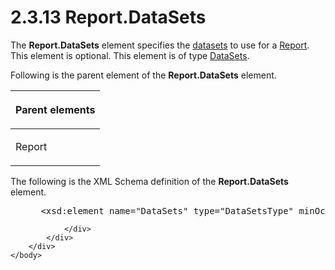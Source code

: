 <html dir="LTR" xmlns:mshelp="http://msdn.microsoft.com/mshelp" xmlns:ddue="http://ddue.schemas.microsoft.com/authoring/2003/5" xmlns:xlink="http://www.w3.org/1999/xlink" xmlns:tool="http://www.microsoft.com/tooltip">
    <head>
        <meta http-equiv="Content-Type" content="text/html; CHARSET=utf-8"></meta>
        <meta name="save" content="history"></meta>
        <title>2.3.13 Report.DataSets</title>
        <xml>
            <mshelp:toctitle title="2.3.13 Report.DataSets"></mshelp:toctitle>
            <mshelp:rltitle title="[MS-RDL]: Report.DataSets"></mshelp:rltitle>
            <mshelp:keyword index="A" term="7b48aa90-7164-46a1-b819-3e7cf7073e1f"></mshelp:keyword>
            <mshelp:attr name="DCSext.ContentType" value="open specification"></mshelp:attr>
            <mshelp:attr name="AssetID" value="7b48aa90-7164-46a1-b819-3e7cf7073e1f"></mshelp:attr>
            <mshelp:attr name="TopicType" value="kbRef"></mshelp:attr>
            <mshelp:attr name="DCSext.Title" value="[MS-RDL]: Report.DataSets" />
        </xml>
    </head>
    <body>
        <div id="header">
            <h1 class="heading">2.3.13 Report.DataSets</h1>
        </div>
        <div id="mainSection">
            <div id="mainBody">
                <div id="allHistory" class="saveHistory"></div>
                <div id="sectionSection0" class="section" name="collapseableSection">
                    

<p>The <b>Report.DataSets</b> element specifies the <a href="b2482b3f-74ab-4ca8-a9e5-c07955011743.md#gt_923243dc-859b-43c8-9c19-9cc458fd5769">datasets</a> to use for a <a href="6bbaafec-020b-406c-b4e7-5e4318b616cb.md">Report</a>. This element is
optional. This element is of type <a href="8a8301cb-c9b3-48ca-84fb-03e8724f959f.md">DataSets</a>.</p>

<p>Following is the parent element of the <b>Report.DataSets</b>
element.</p>

<table>
 <thead>
  <tr>
   <th>
   <p>Parent elements</p>
   </th>
  </tr>
 </thead>
 <tr>
  <td>
  <p>Report</p>
  </td>
 </tr>
</table>

<p>The following is the XML Schema definition of the <b>Report.DataSets</b>
element.</p>

<dl>
<dd>
<div><pre> &lt;xsd:element name=&quot;DataSets&quot; type=&quot;DataSetsType&quot; minOccurs=&quot;0&quot; /&gt;
</pre></div>
</dd></dl>


                </div>
            </div>
        </div>
    </body>
</html>